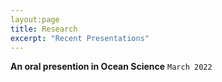 ```yaml
---
layout:page
title: Research
excerpt: "Recent Presentations"
---
```


__An oral presention in Ocean Science__  `March 2022`
